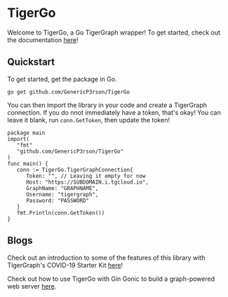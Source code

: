 # TigerGo

Welcome to TigerGo, a Go TigerGraph wrapper! To get started, check out the documentation [here](https://GenericP3rson.github.io/TigerGo/)!

## Quickstart

To get started, get the package in Go.

```
go get github.com/GenericP3rson/TigerGo
```

You can then import the library in your code and create a TigerGraph connection. If you do nnot immediately have a token, that's okay! You can leave it blank, run `conn.GetToken`, then update the token!

```
package main
import(
   "fmt"
   "github.com/GenericP3rson/TigerGo"
)
func main() {
   conn := TigerGo.TigerGraphConnection{
      Token: "", // Leaving it empty for now
      Host: "https://SUBDOMAIN.i.tgcloud.io",
      GraphName: "GRAPHNAME",
      Username: "tigergraph",
      Password: "PASSWORD"
   }
   fmt.Println(conn.GetToken())
}
```

## Blogs

Check out an introduction to some of the features of this library with TigerGraph's COVID-19 Starter Kit [here](https://medium.com/@shreya-chaudhary/an-introduction-to-using-tigergraph-with-go-exploring-covid-19-patient-cases-f2c0e45849e4)!

Check out how to use TigerGo with Gin Gonic to build a graph-powered web server [here](https://shreya-chaudhary.medium.com/leveraging-a-tigergraph-graph-database-with-a-web-server-in-go-for-hackathon-registrations-f640de0d2fd2).
